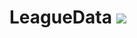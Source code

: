 # LeagueData <img src="https://img.shields.io/badge/MySQL-00000F?style=for-the-badge&logo=mysql&logoColor=white" />

